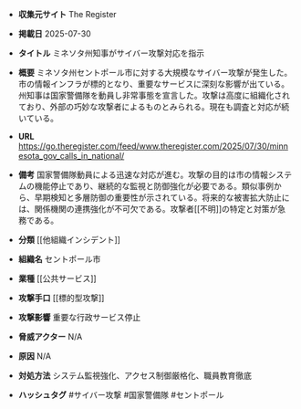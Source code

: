 - **収集元サイト**
The Register

- **掲載日**
2025-07-30

- **タイトル**
ミネソタ州知事がサイバー攻撃対応を指示

- **概要**
ミネソタ州セントポール市に対する大規模なサイバー攻撃が発生した。市の情報インフラが標的となり、重要なサービスに深刻な影響が出ている。州知事は国家警備隊を動員し非常事態を宣言した。攻撃は高度に組織化されており、外部の巧妙な攻撃者によるものとみられる。現在も調査と対応が続いている。

- **URL**
https://go.theregister.com/feed/www.theregister.com/2025/07/30/minnesota_gov_calls_in_national/

- **備考**
国家警備隊動員による迅速な対応が進む。攻撃の目的は市の情報システムの機能停止であり、継続的な監視と防御強化が必要である。類似事例から、早期検知と多層防御の重要性が示されている。将来的な被害拡大防止には、関係機関の連携強化が不可欠である。攻撃者[[不明]]の特定と対策が急務である。

- **分類**
[[他組織インシデント]]

- **組織名**
セントポール市

- **業種**
[[公共サービス]]

- **攻撃手口**
[[標的型攻撃]]

- **攻撃影響**
重要な行政サービス停止

- **脅威アクター**
N/A

- **原因**
N/A

- **対処方法**
システム監視強化、アクセス制御厳格化、職員教育徹底

- **ハッシュタグ**
#サイバー攻撃 #国家警備隊 #セントポール
